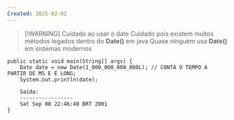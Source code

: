 ```yaml
---
Created: 2025-02-02
---
```


> [!WARNING] Cuidado ao usar o date
> Cuidado pois existem muitos métodos legados dentro do **Date()** em java
> Quase ninguém usa **Date()** em sistemas modernos

```
public static void main(String[] args) {  
    Date date = new Date(1_000_000_000_000L); // CONTA O TEMPO A PARTIR DE MS E É LONG;  
    System.out.println(date); 

	Saída: 
	-----------------
	Sat Sep 08 22:46:40 BRT 2001
}
```


